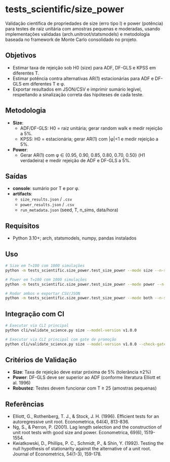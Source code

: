 # tests_scientific/size_power

Validação científica de propriedades de size (erro tipo I) e power (potência) para testes de raiz unitária com amostras pequenas e moderadas, usando implementações validadas (arch.unitroot/statsmodels) e metodologia baseada no framework de Monte Carlo consolidado no projeto.

## Objetivos

- Estimar taxa de rejeição sob H0 (size) para ADF, DF-GLS e KPSS em diferentes T.  
- Estimar potência contra alternativas AR(1) estacionárias para ADF e DF-GLS em diferentes T e φ.  
- Exportar resultados em JSON/CSV e imprimir sumário legível, respeitando a sinalização correta das hipóteses de cada teste.

## Metodologia

- **Size**:
  - ADF/DF-GLS: H0 = raiz unitária; gerar random walk e medir rejeição a 5%.  
  - KPSS: H0 = estacionária; gerar AR(1) com |φ|<1 e medir rejeição a 5%.
- **Power**:
  - Gerar AR(1) com φ ∈ {0.95, 0.90, 0.85, 0.80, 0.70, 0.50} (H1 verdadeira) e medir rejeição de ADF e DF-GLS a 5%.

## Saídas

- **console**: sumário por T e por φ.  
- **artifacts**:
  - `size_results.json` / `.csv`  
  - `power_results.json` / `.csv`  
  - `run_metadata.json` (seed, T, n_sims, data/hora)

## Requisitos

- Python 3.10+; arch, statsmodels, numpy, pandas instalados

## Uso

```bash
# Size em T=100 com 1000 simulações
python -m tests_scientific.size_power.test_size_power --mode size --n-sims 1000 --T 100

# Power em T=100 com 1000 simulações
python -m tests_scientific.size_power.test_size_power --mode power --n-sims 1000 --T 100

# Rodar ambos e exportar CSV/JSON
python -m tests_scientific.size_power.test_size_power --mode both --n-sims 1000 --T 100 --out-dir reports/size_power
```

## Integração com CI

```bash
# Executar via CLI principal
python cli/validate_science.py size --model-version v1.0.0

# Executar via CLI principal com gate de promoção
python cli/validate_science.py size --model-version v1.0.0 --check-gate
```

## Critérios de Validação

- **Size**: Taxa de rejeição deve estar próxima de 5% (tolerância ±2%)
- **Power**: DF-GLS deve ser superior ao ADF (conforme literatura Elliott et al. 1996)
- **Robustez**: Testes devem funcionar com T ≥ 25 (amostras pequenas)

## Referências

- Elliott, G., Rothenberg, T. J., & Stock, J. H. (1996). Efficient tests for an autoregressive unit root. Econometrica, 64(4), 813-836.
- Ng, S., & Perron, P. (2001). Lag length selection and the construction of unit root tests with good size and power. Econometrica, 69(6), 1519-1554.
- Kwiatkowski, D., Phillips, P. C., Schmidt, P., & Shin, Y. (1992). Testing the null hypothesis of stationarity against the alternative of a unit root. Journal of Econometrics, 54(1-3), 159-178.
